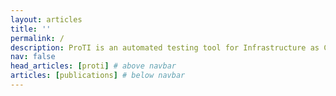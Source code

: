 ```yaml
---
layout: articles
title: ''
permalink: /
description: ProTI is an automated testing tool for Infrastructure as Code programs.
nav: false
head_articles: [proti] # above navbar
articles: [publications] # below navbar
---
```

